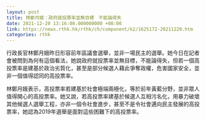 ```yaml
---
layout: post
title: 林鄭月娥：政府就投票率並無目標　不能論得失
date: 2021-12-20 13:16:08.000000000 +08:00
link: https://news.rthk.hk/rthk/ch/component/k2/1625172-20211220.htm
categories: rthk
---
```


行政長官林鄭月娥昨日形容前年區議會選舉，並非一場民主的選舉。她今日在記者會被問到為何有這個看法，她說政府就投票率並無目標，不能論得失，但若一個高投票率是建基於政治劣質化，甚至是部分候選人藉此爭奪政權，危害國家安全，並非一個值得認同的高投票率。

林鄭月娥表示，高投票率若建基於社會極端兩極化，等於前年黃藍分野，並非眾人值得開心的高投票率。她又說，若高投票率建基於候選人互相污名化，用暴力破壞其他候選人選舉工程，亦非一個令社會進步，甚至不是令社會邁向民主發展的高投票率，她認為2019年選舉是面對這些困難下的高投票率。
